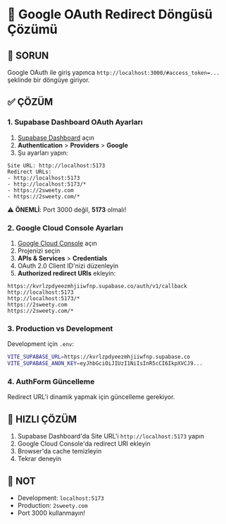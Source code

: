 # 🔧 Google OAuth Redirect Döngüsü Çözümü

## 🔴 SORUN
Google OAuth ile giriş yapınca `http://localhost:3000/#access_token=...` şeklinde bir döngüye giriyor.

## ✅ ÇÖZÜM

### 1. Supabase Dashboard OAuth Ayarları

1. [Supabase Dashboard](https://supabase.com/dashboard) açın
2. **Authentication** > **Providers** > **Google**
3. Şu ayarları yapın:

```
Site URL: http://localhost:5173
Redirect URLs: 
- http://localhost:5173
- http://localhost:5173/*
- https://2sweety.com
- https://2sweety.com/*
```

⚠️ **ÖNEMLİ**: Port 3000 değil, **5173** olmalı!

### 2. Google Cloud Console Ayarları

1. [Google Cloud Console](https://console.cloud.google.com) açın
2. Projenizi seçin
3. **APIs & Services** > **Credentials**
4. OAuth 2.0 Client ID'nizi düzenleyin
5. **Authorized redirect URIs** ekleyin:

```
https://kvrlzpdyeezmhjiiwfnp.supabase.co/auth/v1/callback
http://localhost:5173
http://localhost:5173/*
https://2sweety.com
https://2sweety.com/*
```

### 3. Production vs Development

Development için `.env`:
```bash
VITE_SUPABASE_URL=https://kvrlzpdyeezmhjiiwfnp.supabase.co
VITE_SUPABASE_ANON_KEY=eyJhbGciOiJIUzI1NiIsInR5cCI6IkpXVCJ9...
```

### 4. AuthForm Güncelleme

Redirect URL'i dinamik yapmak için güncelleme gerekiyor.

## 🎯 HIZLI ÇÖZÜM

1. Supabase Dashboard'da Site URL'i `http://localhost:5173` yapın
2. Google Cloud Console'da redirect URI ekleyin
3. Browser'da cache temizleyin
4. Tekrar deneyin

## 📝 NOT

- Development: `localhost:5173`
- Production: `2sweety.com`
- Port 3000 kullanmayın!